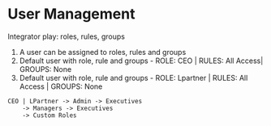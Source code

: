 # User Management

Integrator play: roles, rules, groups

1. A user can be assigned to roles, rules and groups
2. Default user with role, rule and groups - ROLE: CEO | RULES: All Access|  GROUPS: None
3. Default user with role, rule and groups - ROLE: Lpartner | RULES: All Access | GROUPS: None

```
CEO | LPartner -> Admin -> Executives
    -> Managers -> Executives
    -> Custom Roles
```
